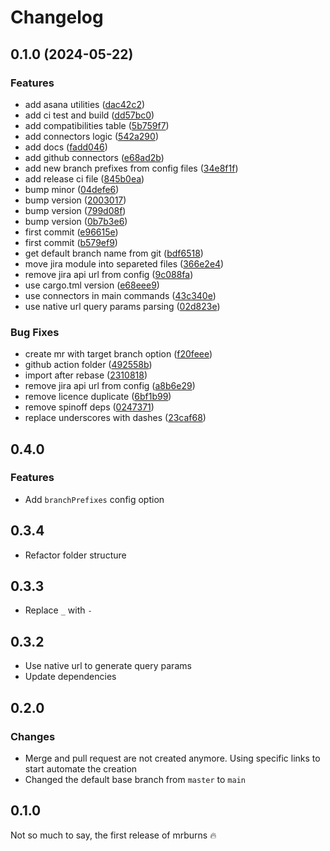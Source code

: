 # Changelog

## 0.1.0 (2024-05-22)


### Features

* add asana utilities ([dac42c2](https://github.com/emberist/mrburns/commit/dac42c2181c95292edab860f1423a897d20585af))
* add ci test and build ([dd57bc0](https://github.com/emberist/mrburns/commit/dd57bc038cf1d59b9be89c29f981de30418b6b7f))
* add compatibilities table ([5b759f7](https://github.com/emberist/mrburns/commit/5b759f762ed8f55d8f8264830e5e3274b414738c))
* add connectors logic ([542a290](https://github.com/emberist/mrburns/commit/542a29067d2d647b0159c9d3c243670dfc509158))
* add docs ([fadd046](https://github.com/emberist/mrburns/commit/fadd0468cce253c64b9ed962e38d46b8cf7aae10))
* add github connectors ([e68ad2b](https://github.com/emberist/mrburns/commit/e68ad2bd8badff1f629407a00358fa0a743607ca))
* add new branch prefixes from config files ([34e8f1f](https://github.com/emberist/mrburns/commit/34e8f1f18ef590cb281b65dcbd41450f2384e087))
* add release ci file ([845b0ea](https://github.com/emberist/mrburns/commit/845b0eac0686e1c9595d5d5f3026dcc290a537ca))
* bump minor ([04defe6](https://github.com/emberist/mrburns/commit/04defe6966008bbb925612fe5f372d607253b8d4))
* bump version ([2003017](https://github.com/emberist/mrburns/commit/20030170282111c3c74f5bb3f73df7d4a864b95d))
* bump version ([799d08f](https://github.com/emberist/mrburns/commit/799d08f45d7af30eda8202cf73dde8d604a5ad42))
* bump version ([0b7b3e6](https://github.com/emberist/mrburns/commit/0b7b3e6dd3a493640b4861d1d6b7b1359d27a909))
* first commit ([e96615e](https://github.com/emberist/mrburns/commit/e96615e8e577421c4c2f011300db2e83137a003c))
* first commit ([b579ef9](https://github.com/emberist/mrburns/commit/b579ef96fef073b559d1d5ca85cf1d36d5603f8e))
* get default branch name from git ([bdf6518](https://github.com/emberist/mrburns/commit/bdf6518df7c74ac2be3b9d87a4f1b0af468c2083))
* move jira module into separeted files ([366e2e4](https://github.com/emberist/mrburns/commit/366e2e4cd1010d2cbdd69c144c501f7478a87a66))
* remove jira api url from config ([9c088fa](https://github.com/emberist/mrburns/commit/9c088fab9d804145f7a3a333454a0e56c59a4571))
* use cargo.tml version ([e68eee9](https://github.com/emberist/mrburns/commit/e68eee95696bdf5c3d9b41ff53591343444255cc))
* use connectors in main commands ([43c340e](https://github.com/emberist/mrburns/commit/43c340ef46075e8d1d47cc76f8eef5432c519308))
* use native url query params parsing ([02d823e](https://github.com/emberist/mrburns/commit/02d823e77373a0d4a76d14366f3c8c91849849f6))


### Bug Fixes

* create mr with target branch option ([f20feee](https://github.com/emberist/mrburns/commit/f20feee74b1233ad28f5c1b422de5101f49f0756))
* github action folder ([492558b](https://github.com/emberist/mrburns/commit/492558b7d652046bed851a2698e50d5d62f0f994))
* import after rebase ([2310818](https://github.com/emberist/mrburns/commit/2310818fe808af4817933ea7f73f9013ffa5f465))
* remove jira api url from  config ([a8b6e29](https://github.com/emberist/mrburns/commit/a8b6e291e4a103e3291a5740f6fe83f1979493c6))
* remove licence duplicate ([6bf1b99](https://github.com/emberist/mrburns/commit/6bf1b9996d45c5d35bcfa1d67c9b5fdbf201748d))
* remove spinoff deps ([0247371](https://github.com/emberist/mrburns/commit/0247371c681a11e9ba9f357e340ba86ecf42b2c5))
* replace underscores with dashes ([23caf68](https://github.com/emberist/mrburns/commit/23caf68d8875c769a63719de7ab9b8729aba92ef))

## 0.4.0

### Features

- Add `branchPrefixes` config option

## 0.3.4

- Refactor folder structure

## 0.3.3

- Replace `_` with `-`

## 0.3.2

- Use native url to generate query params
- Update dependencies

## 0.2.0

### Changes

- Merge and pull request are not created anymore. Using specific links to start automate the creation
- Changed the default base branch from `master` to `main`

## 0.1.0

Not so much to say, the first release of mrburns 🔥

